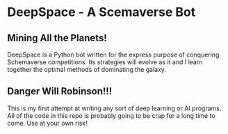 # DeepSpace - A Scemaverse Bot

## Mining All the Planets!
DeepSpace is a Python bot written for the express purpose of conquering Schemaverse
competitions. Its strategies will evolve as it and I learn together the optimal
methods of dominating the galaxy.

## Danger Will Robinson!!!
This is my first attempt at writing any sort of deep learning or AI programs.
All of the code in this repo is probably going to be crap for a long time to come.
Use at your own risk!
